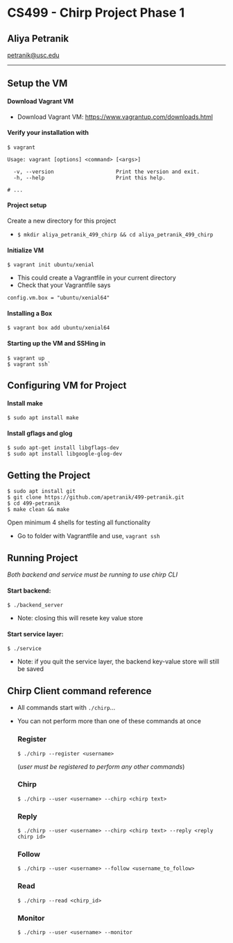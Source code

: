# CS499 - Chirp Project Phase 1

## Aliya Petranik

petranik@usc.edu

---

## Setup the VM

#### Download Vagrant VM

- Download Vagrant VM:
  https://www.vagrantup.com/downloads.html

#### Verify your installation with

```
$ vagrant

Usage: vagrant [options] <command> [<args>]

  -v, --version                    Print the version and exit.
  -h, --help                       Print this help.

# ...
```

#### Project setup

Create a new directory for this project

- `$ mkdir aliya_petranik_499_chirp && cd aliya_petranik_499_chirp`

#### Initialize VM

`$ vagrant init ubuntu/xenial`

- This could create a Vagrantfile in your current directory
- Check that your Vagrantfile says

```
config.vm.box = "ubuntu/xenial64"
```

#### Installing a Box

    $ vagrant box add ubuntu/xenial64

#### Starting up the VM and SSHing in

```
$ vagrant up
$ vagrant ssh`
```

## Configuring VM for Project

#### Install make

    $ sudo apt install make

#### Install gflags and glog

```
$ sudo apt-get install libgflags-dev
$ sudo apt install libgoogle-glog-dev
```

## Getting the Project

```
$ sudo apt install git
$ git clone https://github.com/apetranik/499-petranik.git
$ cd 499-petranik
$ make clean && make
```

Open minimum 4 shells for testing all functionality

- Go to folder with Vagrantfile and use, `vagrant ssh`

## Running Project

_Both backend and service must be running to use chirp CLI_

#### Start backend:

    $ ./backend_server

- Note: closing this will resete key value store

#### Start service layer:

    $ ./service

- Note: if you quit the service layer, the backend key-value store will still be saved

## Chirp Client command reference

- All commands start with `./chirp`...
- You can not perform more than one of these commands at once

  ### **Register**

      $ ./chirp --register <username>

  (_user must be registered to perform any other commands_)

  ### **Chirp**

      $ ./chirp --user <username> --chirp <chirp text>

  ### **Reply**

      $ ./chirp --user <username> --chirp <chirp text> --reply <reply chirp id>

  ### **Follow**

      $ ./chirp --user <username> --follow <username_to_follow>

  ### **Read**

      $ ./chirp --read <chirp_id>

  ### **Monitor**

      $ ./chirp --user <username> --monitor
